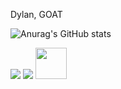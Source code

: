 Dylan, GOAT

![Anurag's GitHub stats](https://github-readme-stats.vercel.app/api?username=Dylancsq&show_icons=true&theme=dark)






<div> 
  <a href="https://www.instagram.com/dylan_csoares"?igsh=eW41b2h0a2d5a2Z3&utm_source=qr" target="_blank"><img src="https://img.shields.io/badge/-Instagram-%23E4405F?style=for-the-badge&logo=instagram&logoColor=white" target="_blank"></a>
 <a href="https://www.linkedin.com/in/dylan-soares-46238b357/" target="_blank"><img src="https://img.shields.io/badge/-LinkedIn-%230077B5?style=for-the-badge&logo=linkedin&logoColor=white" target="_blank"></a> 
<img src="https://media.giphy.com/media/v1.Y2lkPTc5MGI3NjExMGJxeTJ3bGliZms3bGh6Mm50ZWxmYXV0dzc4ZGpia29jaXExcTdqMyZlcD12MV9naWZzX3NlYXJjaCZjdD1n/S3PBXqHjKL9GZhK2Yv/giphy.gif" width="50"/> 
  <p align="right">
 
</p>
</div>
